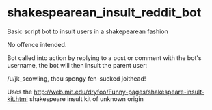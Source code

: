 # shakespearean_insult_reddit_bot
Basic script bot to insult users in a shakepearean fashion

No offence intended.

Bot called into action by replying to a post or comment with the bot's username, the bot will then insult the parent user:

  /u/jk_scowling, thou spongy fen-sucked joithead!

Uses the http://web.mit.edu/dryfoo/Funny-pages/shakespeare-insult-kit.html shakespeare insult kit of unknown origin
